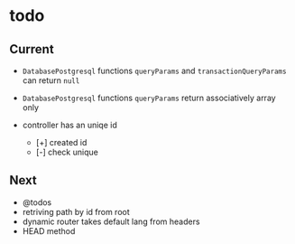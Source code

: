 # todo

## Current

- `DatabasePostgresql` functions `queryParams` and `transactionQueryParams` can return `null`
- `DatabasePostgresql` functions `queryParams` return  associatively array only

- controller has an uniqe id
  - [+] created id
  - [-] check unique

## Next

- @todos
- retriving path by id from root
- dynamic router takes default lang from headers  
- HEAD method
